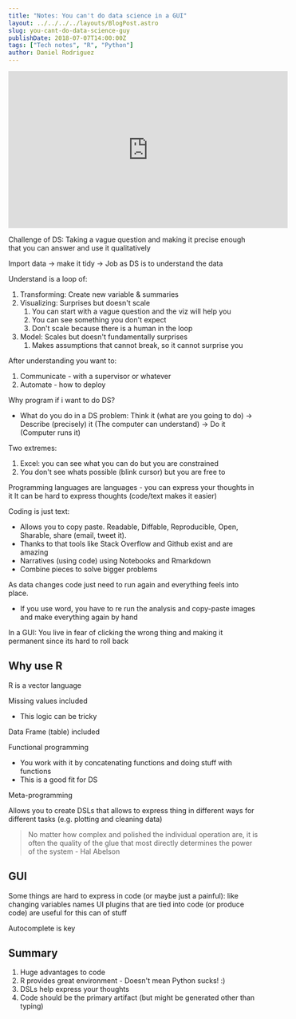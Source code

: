 ```yaml
---
title: "Notes: You can't do data science in a GUI"
layout: ../../../../layouts/BlogPost.astro
slug: you-cant-do-data-science-guy
publishDate: 2018-07-07T14:00:00Z
tags: ["Tech notes", "R", "Python"]
author: Daniel Rodriguez
---
```


<iframe width="560" height="315" src="https://www.youtube.com/embed/cpbtcsGE0OA" title="YouTube video player" frameborder="0" allow="accelerometer; autoplay; clipboard-write; encrypted-media; gyroscope; picture-in-picture" allowfullscreen></iframe>

Challenge of DS: Taking a vague question and making it precise enough that you can answer and use it qualitatively

Import data -> make it tidy -> Job as DS is to understand the data

Understand is a loop of:

1. Transforming: Create new variable & summaries
2. Visualizing: Surprises but doesn't scale
	1. You can start with a vague question and the viz will help you
	2. You can see something you don't expect
	3. Don't scale because there is a human in the loop
3. Model: Scales but doesn't fundamentally surprises
	1. Makes assumptions that cannot break, so it cannot surprise you

After understanding you want to:

1. Communicate - with a supervisor or whatever
2. Automate - how to deploy

Why program if i want to do DS?

- What do you do in a DS problem: Think it  (what are you going to do) -> Describe (precisely) it (The computer can understand) -> Do it (Computer runs it)

Two extremes:

1. Excel: you can see what you can do but you are constrained
2. You don't see whats possible (blink cursor) but you are free to

Programming languages are languages - you can express your thoughts in it
It can be hard to express thoughts (code/text makes it easier)

Coding is just text:

- Allows you to copy paste. Readable, Diffable, Reproducible, Open, Sharable, share (email, tweet it).
- Thanks to that tools like Stack Overflow and Github exist and are amazing
- Narratives (using code) using Notebooks and Rmarkdown
- Combine pieces to solve bigger problems

As data changes code just need to run again and everything feels into place.
- If you use word, you have to re run the analysis and copy-paste images and make everything again by hand

In a GUI: You live in fear of clicking the wrong thing and making it permanent since its hard to roll back

## Why use R

R is a vector language

Missing values included

- This logic can be tricky

Data Frame (table) included

Functional programming

- You work with it by concatenating functions and doing stuff with functions
- This is a good fit for DS

Meta-programming

Allows you to create DSLs that allows to express thing in different ways for different tasks (e.g. plotting and cleaning data)

> No matter how complex and polished the individual operation are, it is often the quality of the glue that most directly determines the power of the system - Hal Abelson

## GUI

Some things are hard to express in code (or maybe just a painful): like changing variables names
UI plugins that are tied into code (or produce code) are useful for this can of stuff

Autocomplete is key

## Summary

1. Huge advantages to code
2. R provides great environment - Doesn't mean Python sucks! :)
3. DSLs help express your thoughts
4. Code should be the primary artifact (but might be generated other than typing)
